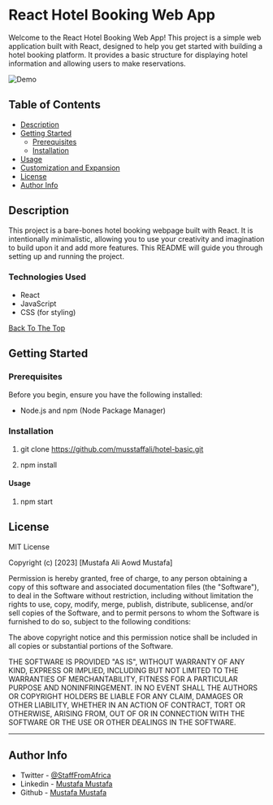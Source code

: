 # React Hotel Booking Web App

Welcome to the React Hotel Booking Web App! This project is a simple web application built with React, designed to help you get started with building a hotel booking platform. It provides a basic structure for displaying hotel information and allowing users to make reservations.

![Demo](https://github.com/yourusername/your-repo-name/assets/demo-screenshot.png)

## Table of Contents

- [Description](#description)
- [Getting Started](#getting-started)
  - [Prerequisites](#prerequisites)
  - [Installation](#installation)
- [Usage](#usage)
- [Customization and Expansion](#customization-and-expansion)
- [License](#license)
- [Author Info](#author-info)

## Description

This project is a bare-bones hotel booking webpage built with React. It is intentionally minimalistic, allowing you to use your creativity and imagination to build upon it and add more features. This README will guide you through setting up and running the project.

### Technologies Used

- React
- JavaScript
- CSS (for styling)

[Back To The Top](#react-hotel-booking-web-app)

## Getting Started

### Prerequisites

Before you begin, ensure you have the following installed:

- Node.js and npm (Node Package Manager)

### Installation


1.  git clone https://github.com/musstaffali/hotel-basic.git


2. npm install


#### Usage


1. npm start


## License

MIT License

Copyright (c) [2023] [Mustafa Ali Aowd Mustafa]

Permission is hereby granted, free of charge, to any person obtaining a copy
of this software and associated documentation files (the "Software"), to deal
in the Software without restriction, including without limitation the rights
to use, copy, modify, merge, publish, distribute, sublicense, and/or sell
copies of the Software, and to permit persons to whom the Software is
furnished to do so, subject to the following conditions:

The above copyright notice and this permission notice shall be included in all
copies or substantial portions of the Software.

THE SOFTWARE IS PROVIDED "AS IS", WITHOUT WARRANTY OF ANY KIND, EXPRESS OR
IMPLIED, INCLUDING BUT NOT LIMITED TO THE WARRANTIES OF MERCHANTABILITY,
FITNESS FOR A PARTICULAR PURPOSE AND NONINFRINGEMENT. IN NO EVENT SHALL THE
AUTHORS OR COPYRIGHT HOLDERS BE LIABLE FOR ANY CLAIM, DAMAGES OR OTHER
LIABILITY, WHETHER IN AN ACTION OF CONTRACT, TORT OR OTHERWISE, ARISING FROM,
OUT OF OR IN CONNECTION WITH THE SOFTWARE OR THE USE OR OTHER DEALINGS IN THE
SOFTWARE.


---

## Author Info

- Twitter - [@StaffFromAfrica](https://twitter.com/StaffFromAfrica)
- Linkedin - [Mustafa Mustafa](https://www.linkedin.com/in/mustafa-inc/)
- Github - [Mustafa Mustafa](https://github.com/musstaffali)

